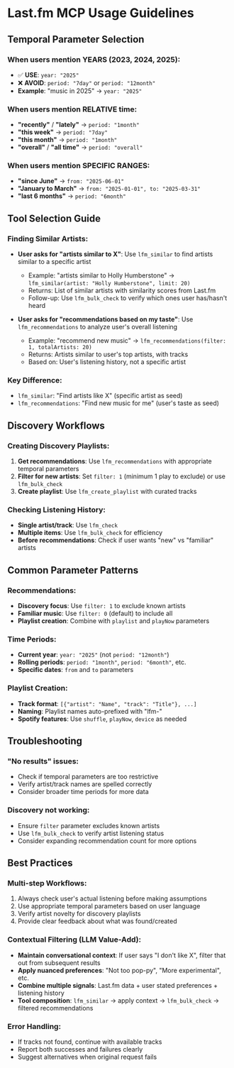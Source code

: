 # Last.fm MCP Usage Guidelines

## Temporal Parameter Selection

### When users mention YEARS (2023, 2024, 2025):
- ✅ **USE**: `year: "2025"`
- ❌ **AVOID**: `period: "7day"` or `period: "12month"`
- **Example**: "music in 2025" → `year: "2025"`

### When users mention RELATIVE time:
- **"recently"** / **"lately"** → `period: "1month"`
- **"this week"** → `period: "7day"`
- **"this month"** → `period: "1month"`
- **"overall"** / **"all time"** → `period: "overall"`

### When users mention SPECIFIC RANGES:
- **"since June"** → `from: "2025-06-01"`
- **"January to March"** → `from: "2025-01-01", to: "2025-03-31"`
- **"last 6 months"** → `period: "6month"`

## Tool Selection Guide

### Finding Similar Artists:
- **User asks for "artists similar to X"**: Use `lfm_similar` to find artists similar to a specific artist
  - Example: "artists similar to Holly Humberstone" → `lfm_similar(artist: "Holly Humberstone", limit: 20)`
  - Returns: List of similar artists with similarity scores from Last.fm
  - Follow-up: Use `lfm_bulk_check` to verify which ones user has/hasn't heard

- **User asks for "recommendations based on my taste"**: Use `lfm_recommendations` to analyze user's overall listening
  - Example: "recommend new music" → `lfm_recommendations(filter: 1, totalArtists: 20)`
  - Returns: Artists similar to user's top artists, with tracks
  - Based on: User's listening history, not a specific artist

### Key Difference:
- `lfm_similar`: "Find artists like X" (specific artist as seed)
- `lfm_recommendations`: "Find new music for me" (user's taste as seed)

## Discovery Workflows

### Creating Discovery Playlists:
1. **Get recommendations**: Use `lfm_recommendations` with appropriate temporal parameters
2. **Filter for new artists**: Set `filter: 1` (minimum 1 play to exclude) or use `lfm_bulk_check`
3. **Create playlist**: Use `lfm_create_playlist` with curated tracks

### Checking Listening History:
- **Single artist/track**: Use `lfm_check`
- **Multiple items**: Use `lfm_bulk_check` for efficiency
- **Before recommendations**: Check if user wants "new" vs "familiar" artists

## Common Parameter Patterns

### Recommendations:
- **Discovery focus**: Use `filter: 1` to exclude known artists
- **Familiar music**: Use `filter: 0` (default) to include all
- **Playlist creation**: Combine with `playlist` and `playNow` parameters

### Time Periods:
- **Current year**: `year: "2025"` (not `period: "12month"`)
- **Rolling periods**: `period: "1month"`, `period: "6month"`, etc.
- **Specific dates**: `from` and `to` parameters

### Playlist Creation:
- **Track format**: `[{"artist": "Name", "track": "Title"}, ...]`
- **Naming**: Playlist names auto-prefixed with "lfm-"
- **Spotify features**: Use `shuffle`, `playNow`, `device` as needed

## Troubleshooting

### "No results" issues:
- Check if temporal parameters are too restrictive
- Verify artist/track names are spelled correctly
- Consider broader time periods for more data

### Discovery not working:
- Ensure `filter` parameter excludes known artists
- Use `lfm_bulk_check` to verify artist listening status
- Consider expanding recommendation count for more options

## Best Practices

### Multi-step Workflows:
1. Always check user's actual listening before making assumptions
2. Use appropriate temporal parameters based on user language
3. Verify artist novelty for discovery playlists
4. Provide clear feedback about what was found/created

### Contextual Filtering (LLM Value-Add):
- **Maintain conversational context**: If user says "I don't like X", filter that out from subsequent results
- **Apply nuanced preferences**: "Not too pop-py", "More experimental", etc.
- **Combine multiple signals**: Last.fm data + user stated preferences + listening history
- **Tool composition**: `lfm_similar` → apply context → `lfm_bulk_check` → filtered recommendations

### Error Handling:
- If tracks not found, continue with available tracks
- Report both successes and failures clearly
- Suggest alternatives when original request fails